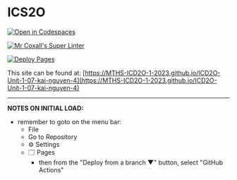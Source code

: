 # ICS2O

[![Open in Codespaces](https://classroom.github.com/assets/launch-codespace-7f7980b617ed060a017424585567c406b6ee15c891e84e1186181d67ecf80aa0.svg)](https://classroom.github.com/open-in-codespaces?assignment_repo_id=14082558)

[![Mr Coxall's Super Linter](https://github.com/MTHS-ICD2O-1-2023/ICD2O-Unit-1-07-kai-nguyen-4/workflows/Mr%20Coxall's%20Super%20Linter/badge.svg)](https://github.com/MTHS-ICD2O-1-2023/ICD2O-Unit-1-07-kai-nguyen-4/actions)

[![Deploy Pages](https://github.com/MTHS-ICD2O-1-2023/ICD2O-Unit-1-07-kai-nguyen-4/workflows/Deploy%20Pages/badge.svg)](https://github.com/MTHS-ICD2O-1-2023/ICD2O-Unit-1-07-kai-nguyen-4/actions)

This site can be found at: [https://MTHS-ICD2O-1-2023.github.io/ICD2O-Unit-1-07-kai-nguyen-4](https://MTHS-ICD2O-1-2023.github.io/ICD2O-Unit-1-07-kai-nguyen-4)

---

**NOTES ON INITIAL LOAD:**
- remember to goto on the menu bar:
  - File
  - Go to Repository
  - ⚙ Settings
  - 🗔 Pages
    - then from the "Deploy from a branch ▼" button, select "GitHub Actions"
